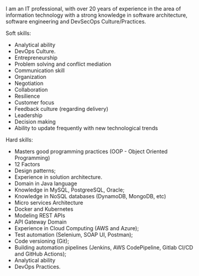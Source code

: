 I am an IT professional, with over 20 years of experience in the area of information technology with a strong knowledge in software architecture, software engineering and DevSecOps Culture/Practices.

Soft skills:
- Analytical ability
- DevOps Culture.
- Entrepreneurship
- Problem solving and conflict mediation
- Communication skill
- Organization
- Negotiation
- Collaboration
- Resilience
- Customer focus
- Feedback culture (regarding delivery)
- Leadership
- Decision making
- Ability to update frequently with new technological trends

Hard skills:
- Masters good programming practices (OOP - Object Oriented Programming)
- 12 Factors
- Design patterns;
- Experience in solution architecture.
- Domain in Java language
- Knowledge in MySQL, PostgreeSQL, Oracle;
- Knowledge in NoSQL databases (DynamoDB, MongoDB, etc)
- Micro services Architecture
- Docker and Kubernetes
- Modeling REST APIs
- API Gateway Domain
- Experience in Cloud Computing (AWS and Azure);
- Test automation (Selenium, SOAP UI, Postman);
- Code versioning (Git);
- Building automation pipelines (Jenkins, AWS CodePipeline, Gitlab CI/CD and GitHub Actions);
- Analytical ability
- DevOps Practices.
